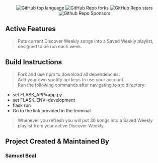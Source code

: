 <div align="center">


<img alt="GitHub top language" src="https://img.shields.io/github/languages/top/spbeal/Misc-Website?style=flat">

<img alt="GitHub Repo forks" src="https://img.shields.io/github/forks/spbeal/Misc-Website?style=flat&color=success">

<img alt="GitHub Repo stars" src="https://img.shields.io/github/stars/spbeal/Misc-Website?style=flat&color=yellow">

<img alt="Github Repo Sponsors" src="https://img.shields.io/github/sponsors/spbeal?style=flat&color=blueviolet">

</div>

## Active Features
> Puts current Discover Weekly songs into a Saved Weekly playlist, designed to be run each week.

## Build Instructions
> Fork and use npm to download all dependencies. <br>
> Add your own spotify api keys to use your account. <br>
> Run the following commands after navigating to src directory:
- set FLASK_APP=app.py
- set FLASK_ENV=development
- flask run
- Go to the link provided in the terminal
> Whenever you refresh you will put 30 songs into a Saved Weekly playlist from your active Discover Weekly.

## Project Created & Maintained By

### Samuel Beal
